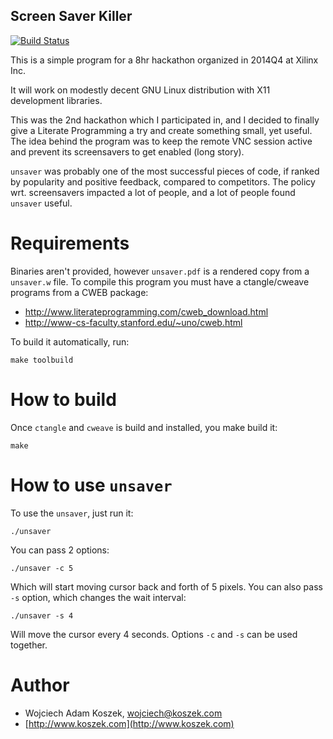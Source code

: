 Screen Saver Killer
-------------------

[![Build Status](https://travis-ci.org/wkoszek/unsaver.svg?branch=master)](https://travis-ci.org/wkoszek/unsaver)

This is a simple program for a 8hr hackathon organized in 2014Q4 at Xilinx Inc.

It will work on modestly decent GNU Linux distribution with X11 development
libraries.

This was the 2nd hackathon which I participated in, and I decided to finally
give a Literate Programming a try and create something small, yet useful.
The idea behind the program was to keep the remote VNC session active and
prevent its screensavers to get enabled (long story).

`unsaver` was probably one of the most successful pieces of code, if ranked
by popularity and positive feedback, compared to competitors. The policy
wrt.  screensavers impacted a lot of people, and a lot of people found
`unsaver` useful.

# Requirements

Binaries aren't provided, however `unsaver.pdf` is a rendered copy from a
`unsaver.w` file.  To compile this program you must have a ctangle/cweave
programs from a CWEB package:

- http://www.literateprogramming.com/cweb_download.html
- http://www-cs-faculty.stanford.edu/~uno/cweb.html

To build it automatically, run:

	make toolbuild

# How to build

Once `ctangle` and `cweave` is build and installed, you make build it:

	make

# How to use `unsaver`

To use the `unsaver`, just run it:

	./unsaver

You can pass 2 options:

	./unsaver -c 5

Which will start moving cursor back and forth of 5 pixels. You can also pass
`-s` option, which changes the wait interval:

	./unsaver -s 4

Will move the cursor every 4 seconds. Options `-c` and `-s` can be used
together.

# Author

- Wojciech Adam Koszek, [wojciech@koszek.com](mailto:wojciech@koszek.com)
- [http://www.koszek.com](http://www.koszek.com)
